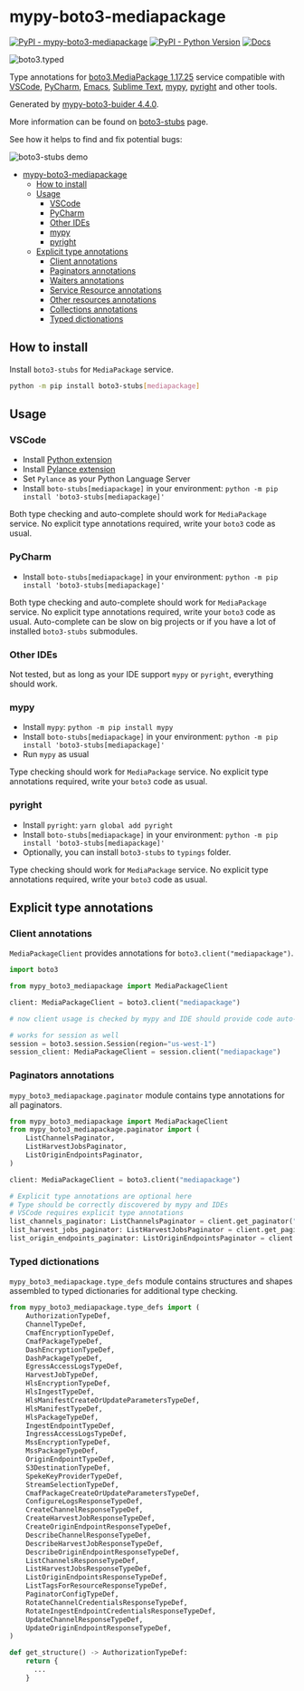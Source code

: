 # mypy-boto3-mediapackage

[![PyPI - mypy-boto3-mediapackage](https://img.shields.io/pypi/v/mypy-boto3-mediapackage.svg?color=blue)](https://pypi.org/project/mypy-boto3-mediapackage)
[![PyPI - Python Version](https://img.shields.io/pypi/pyversions/mypy-boto3-mediapackage.svg?color=blue)](https://pypi.org/project/mypy-boto3-mediapackage)
[![Docs](https://img.shields.io/readthedocs/mypy-boto3-builder.svg?color=blue)](https://mypy-boto3-builder.readthedocs.io/)

![boto3.typed](https://github.com/vemel/mypy_boto3_builder/raw/master/logo.png)

Type annotations for
[boto3.MediaPackage 1.17.25](https://boto3.amazonaws.com/v1/documentation/api/1.17.25/reference/services/mediapackage.html#MediaPackage) service
compatible with
[VSCode](https://code.visualstudio.com/),
[PyCharm](https://www.jetbrains.com/pycharm/),
[Emacs](https://www.gnu.org/software/emacs/),
[Sublime Text](https://www.sublimetext.com/),
[mypy](https://github.com/python/mypy),
[pyright](https://github.com/microsoft/pyright)
and other tools.

Generated by [mypy-boto3-buider 4.4.0](https://github.com/vemel/mypy_boto3_builder).

More information can be found on [boto3-stubs](https://pypi.org/project/boto3-stubs/) page.

See how it helps to find and fix potential bugs:

![boto3-stubs demo](https://github.com/vemel/mypy_boto3_builder/raw/master/demo.gif)

- [mypy-boto3-mediapackage](#mypy-boto3-mediapackage)
  - [How to install](#how-to-install)
  - [Usage](#usage)
    - [VSCode](#vscode)
    - [PyCharm](#pycharm)
    - [Other IDEs](#other-ides)
    - [mypy](#mypy)
    - [pyright](#pyright)
  - [Explicit type annotations](#explicit-type-annotations)
    - [Client annotations](#client-annotations)
    - [Paginators annotations](#paginators-annotations)
    - [Waiters annotations](#waiters-annotations)
    - [Service Resource annotations](#service-resource-annotations)
    - [Other resources annotations](#other-resources-annotations)
    - [Collections annotations](#collections-annotations)
    - [Typed dictionations](#typed-dictionations)

## How to install

Install `boto3-stubs` for `MediaPackage` service.

```bash
python -m pip install boto3-stubs[mediapackage]
```

## Usage

### VSCode

- Install [Python extension](https://marketplace.visualstudio.com/items?itemName=ms-python.python)
- Install [Pylance extension](https://marketplace.visualstudio.com/items?itemName=ms-python.vscode-pylance)
- Set `Pylance` as your Python Language Server
- Install `boto-stubs[mediapackage]` in your environment: `python -m pip install 'boto3-stubs[mediapackage]'`

Both type checking and auto-complete should work for `MediaPackage` service.
No explicit type annotations required, write your `boto3` code as usual.

### PyCharm

- Install `boto-stubs[mediapackage]` in your environment: `python -m pip install 'boto3-stubs[mediapackage]'`

Both type checking and auto-complete should work for `MediaPackage` service.
No explicit type annotations required, write your `boto3` code as usual.
Auto-complete can be slow on big projects or if you have a lot of installed `boto3-stubs` submodules.

### Other IDEs

Not tested, but as long as your IDE support `mypy` or `pyright`, everything should work.

### mypy

- Install `mypy`: `python -m pip install mypy`
- Install `boto-stubs[mediapackage]` in your environment: `python -m pip install 'boto3-stubs[mediapackage]'`
- Run `mypy` as usual

Type checking should work for `MediaPackage` service.
No explicit type annotations required, write your `boto3` code as usual.

### pyright

- Install `pyright`: `yarn global add pyright`
- Install `boto-stubs[mediapackage]` in your environment: `python -m pip install 'boto3-stubs[mediapackage]'`
- Optionally, you can install `boto3-stubs` to `typings` folder.

Type checking should work for `MediaPackage` service.
No explicit type annotations required, write your `boto3` code as usual.

## Explicit type annotations

### Client annotations

`MediaPackageClient` provides annotations for `boto3.client("mediapackage")`.

```python
import boto3

from mypy_boto3_mediapackage import MediaPackageClient

client: MediaPackageClient = boto3.client("mediapackage")

# now client usage is checked by mypy and IDE should provide code auto-complete

# works for session as well
session = boto3.session.Session(region="us-west-1")
session_client: MediaPackageClient = session.client("mediapackage")
```

### Paginators annotations

`mypy_boto3_mediapackage.paginator` module contains type annotations for all paginators.

```python
from mypy_boto3_mediapackage import MediaPackageClient
from mypy_boto3_mediapackage.paginator import (
    ListChannelsPaginator,
    ListHarvestJobsPaginator,
    ListOriginEndpointsPaginator,
)

client: MediaPackageClient = boto3.client("mediapackage")

# Explicit type annotations are optional here
# Type should be correctly discovered by mypy and IDEs
# VSCode requires explicit type annotations
list_channels_paginator: ListChannelsPaginator = client.get_paginator("list_channels")
list_harvest_jobs_paginator: ListHarvestJobsPaginator = client.get_paginator("list_harvest_jobs")
list_origin_endpoints_paginator: ListOriginEndpointsPaginator = client.get_paginator("list_origin_endpoints")
```







### Typed dictionations

`mypy_boto3_mediapackage.type_defs` module contains structures and shapes assembled
to typed dictionaries for additional type checking.

```python
from mypy_boto3_mediapackage.type_defs import (
    AuthorizationTypeDef,
    ChannelTypeDef,
    CmafEncryptionTypeDef,
    CmafPackageTypeDef,
    DashEncryptionTypeDef,
    DashPackageTypeDef,
    EgressAccessLogsTypeDef,
    HarvestJobTypeDef,
    HlsEncryptionTypeDef,
    HlsIngestTypeDef,
    HlsManifestCreateOrUpdateParametersTypeDef,
    HlsManifestTypeDef,
    HlsPackageTypeDef,
    IngestEndpointTypeDef,
    IngressAccessLogsTypeDef,
    MssEncryptionTypeDef,
    MssPackageTypeDef,
    OriginEndpointTypeDef,
    S3DestinationTypeDef,
    SpekeKeyProviderTypeDef,
    StreamSelectionTypeDef,
    CmafPackageCreateOrUpdateParametersTypeDef,
    ConfigureLogsResponseTypeDef,
    CreateChannelResponseTypeDef,
    CreateHarvestJobResponseTypeDef,
    CreateOriginEndpointResponseTypeDef,
    DescribeChannelResponseTypeDef,
    DescribeHarvestJobResponseTypeDef,
    DescribeOriginEndpointResponseTypeDef,
    ListChannelsResponseTypeDef,
    ListHarvestJobsResponseTypeDef,
    ListOriginEndpointsResponseTypeDef,
    ListTagsForResourceResponseTypeDef,
    PaginatorConfigTypeDef,
    RotateChannelCredentialsResponseTypeDef,
    RotateIngestEndpointCredentialsResponseTypeDef,
    UpdateChannelResponseTypeDef,
    UpdateOriginEndpointResponseTypeDef,
)

def get_structure() -> AuthorizationTypeDef:
    return {
      ...
    }
```
